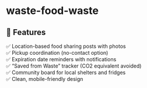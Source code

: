 # waste-food-waste
## 🚀 Features

✅ Location-based food sharing posts with photos  
✅ Pickup coordination (no-contact option)  
✅ Expiration date reminders with notifications  
✅ “Saved from Waste” tracker (CO2 equivalent avoided)  
✅ Community board for local shelters and fridges  
✅ Clean, mobile-friendly design
